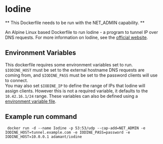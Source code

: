 # Iodine
** This Dockerfile needs to be run with the NET_ADMIN capability. **

An Alpine Linux based Dockerfile to run Iodine - a program to tunnel IP over DNS requests. For more information on Iodine, see the [official website](http://code.kryo.se/iodine/).

## Environment Variables
This dockerfile requires some environment variables set to run. ```$IODINE_HOST``` must be set to the external hostname DNS requests are coming from, and ```$IODINE_PASS``` must be set to the password clients will use to connect.  
You may also set ```$IODINE_IP``` to define the range of IPs that Iodine will assign clients. However this is not a required variable, it defaults to the ```10.42.16.1/24``` range.
These variables can also be defined using a [environment variable file](https://docs.docker.com/engine/reference/commandline/run/#/set-environment-variables-e-env-env-file).

## Example run command
``` docker run -d --name Iodine -p 53:53/udp --cap-add=NET_ADMIN -e IODINE_HOST=tunnel.example.com -e IODINE_PASS=password -e IODINE_HOST=10.0.0.1 adamant/iodine```
